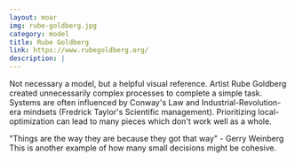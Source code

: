 ```yaml
---
layout: moar
img: rube-goldberg.jpg
category: model
title: Rube Goldberg
link: https://www.rubegoldberg.org/
description: |
---
```

Not necessary a model, but a helpful visual reference. 
Artist Rube Goldberg created unnecessarily complex processes to complete a simple task. 
Systems are often influenced by Conway's Law and Industrial-Revolution-era mindsets (Fredrick Taylor's Scientific management).
Prioritizing local-optimization can lead to many pieces which don't work well as a whole.

"Things are the way they are because they got that way" - Gerry Weinberg
This is another example of how many small decisions might be cohesive.
